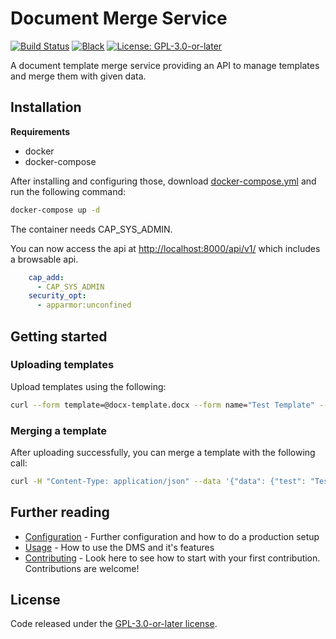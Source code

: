 # Document Merge Service

[![Build Status](https://github.com/adfinis/document-merge-service/actions/workflows/tests.yml/badge.svg)](https://github.com/adfinis/document-merge-service/actions/workflows/tests.yml)
[![Black](https://img.shields.io/badge/code%20style-black-000000.svg)](https://github.com/adfinis/document-merge-service)
[![License: GPL-3.0-or-later](https://img.shields.io/github/license/adfinis/document-merge-service)](https://spdx.org/licenses/GPL-3.0-or-later.html)

A document template merge service providing an API to manage templates and merge them with given data.

## Installation

**Requirements**
* docker
* docker-compose

After installing and configuring those, download [docker-compose.yml](https://raw.githubusercontent.com/adfinis/document-merge-service/master/docker-compose.yml) and run the following command:

```bash
docker-compose up -d
```

The container needs CAP_SYS_ADMIN.

You can now access the api at [http://localhost:8000/api/v1/](http://localhost:8000/api/v1/) which includes a browsable api.

```yaml
    cap_add:
      - CAP_SYS_ADMIN
    security_opt:
      - apparmor:unconfined
```

## Getting started

### Uploading templates

Upload templates using the following:

```bash
curl --form template=@docx-template.docx --form name="Test Template" --form engine=docx-template http://localhost:8000/api/v1/template/
```

### Merging a template

After uploading successfully, you can merge a template with the following call:

```bash
curl -H "Content-Type: application/json" --data '{"data": {"test": "Test Input"}}' http://localhost:8000/api/v1/template/test-template/merge/ > output.docx
```


## Further reading

* [Configuration](CONFIGURATION.md) - Further configuration and how to do a production setup
* [Usage](USAGE.md) - How to use the DMS and it's features
* [Contributing](CONTRIBUTING.md) - Look here to see how to start with your first
  contribution. Contributions are welcome!

## License

Code released under the [GPL-3.0-or-later license](LICENSE).
